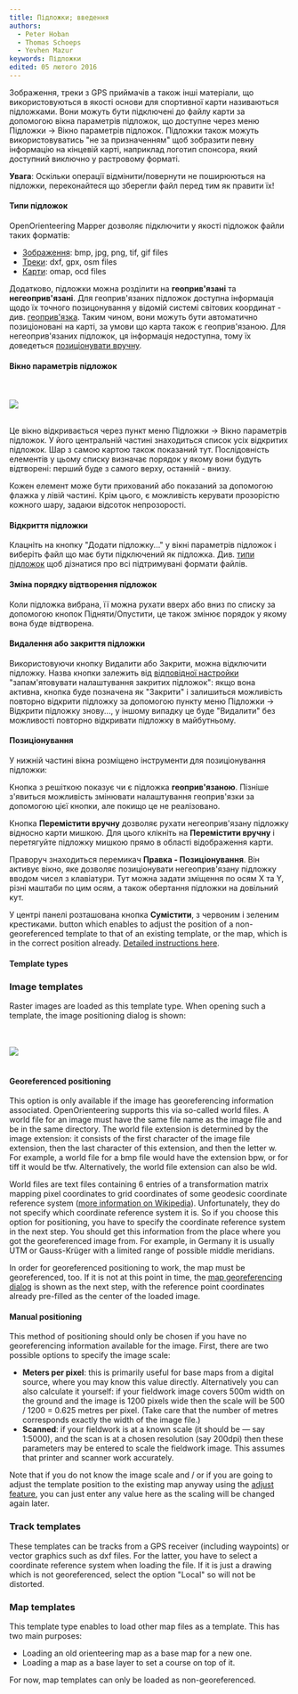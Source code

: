 ```yaml
---
title: Підложки; введення
authors:
  - Peter Hoban
  - Thomas Schoeps
  - Yevhen Mazur
keywords: Підложки
edited: 05 лютого 2016
---
```


<p>Зображення, треки з GPS приймачів а також інші матеріали, що використовуються в якості основи для спортивної карти називаються підложками. Вони можуть бути підключені до файлу карти за допомогою вікна параметрів підложок, що доступне через меню Підложки -&gt; Вікно параметрів підложок. Підложки також можуть використовуватись "не за призначенням" щоб зобразити певну інформацію на кінцевій карті, наприклад логотип спонсора, який доступний виключно у растровому форматі.</p>

<p><b>Увага</b>: Оскільки операції відмінити/повернути не поширюються на підложки, переконайтеся що зберегли файл перед тим як правити їх!</p>

<a name="types"><h4>Типи підложок</h4></a>
<p>OpenOrienteering Mapper дозволяє підключити у якості підложок файли таких форматів:</p>
<ul>
<li><a href="#type_image">Зображення</a>: bmp, jpg, png, tif, gif files</li>
<li><a href="#type_track">Треки</a>: dxf, gpx, osm files</li>
<li><a href="#type_map">Карти</a>: omap, ocd files</li>
</ul>

<p>Додатково, підложки можна розділити на <b>геоприв'язані</b> та <b>негеоприв'язані</b>. Для геоприв'язаних підложок доступна інформація щодо їх точного позицонування у відомій системі світових координат - див. <a href="georeferencing.md">геоприв'язка</a>. Таким чином, вони можуть бути автоматично позиціоновані на карті, за умови що карта також є геоприв'язаною. Для негеоприв'язаних підложок, ця інформація недоступна, тому їх доведеться <a href="#positioning">позиціонувати вручну</a>.

<a name="setup"><h4>Вікно параметрів підложок</h4></a>

<br/><br/><img src="images/template_setup_window.png" border="0" /><br/><br/>

<p>Це вікно відкривається через пункт меню Підложки -&gt; Вікно параметрів підложок. У його центральній частині знаходиться список усіх відкритих підложок. Шар з самою картою також показаний тут. Послідовність елементів у цьому списку визначає порядок у якому вони будуть відтворені: перший буде з самого верху, останній - внизу.</p>

<p>Кожен елемент може бути прихований або показаний за допомогою флажка у лівій частині. Крім цього, є можливість керувати прозорістю кожного шару, задаюи відсоток непрозорості.</p>

<h4 id="open">Відкриття підложки</h4>
<p>Клацніть на кнопку "Додати підложку..." у вікні параметрів підложок і виберіть файл що має бути підключений як підложка. Див. <a href="#types">типи підложок</a> щоб дізнатися про всі підтримувані формати файлів.</p>

<h4 id="draw_order">Зміна порядку відтворення підложок</h4>
<p>Коли підложка вибрана, її можна рухати вверх або вниз по списку за допомогою кнопок Підняти/Опустити, це також змінює порядок у якому вона буде відтворена.</p>

<h4 id="close">Видалення або закриття підложки</h4>
<p>Використовуючи кнопку Видалити або Закрити, можна відключити підложку. Назва кнопки залежить від <a href="settings.md#keep_closed_templates">відповідної настройки</a> "запам'ятовувати налаштування закритих підложок": якщо вона активна, кнопка буде позначена як "Закрити" і залишиться можливість повторно відкрити підложку за допомогою пункту меню Підложки -&gt; Відкрити підложку знову..., у іншому випадку це буде "Видалити" без можливості повторно відкривати підложку в майбутньому.</p>

<h4 id="positioning">Позиціонування</h4>
<p>У нижній частині вікна розміщено інструменти для позиціонування підложки:</p>

<p>Кнопка з решіткою показує чи є підложка <b>геоприв'язаною</b>. Пізніше з'явиться можливість змінювати налаштування геоприв'язки за допомогою цієї кнопки, але покищо це не реалізовано.</p>

<p>Кнопка <b>Перемістити вручну</b> дозволяє рухати негеоприв'язану підложку відносно карти мишкою. Для цього клікніть на <b>Перемістити вручну</b> і перетягуйте підложку мишкою прямо в області відображення карти.</p>

<p>Праворуч знаходиться перемикач <b>Правка - Позиціонування</b>. Він активує вікно, яке дозволяє позиціонувати негеоприв'язану підложку вводом чисел з клавіатури. Тут можна задати зміщення по осям X та Y, різні маштаби по цим осям, а також обертання підложки на довільний кут.</p>

<p><a name="adjust">У центрі панелі розташована кнопка <b>Сумістити</b>, з червоним і зеленим крестиками. button which enables to adjust the position of a non-georeferenced template to that of an existing template, or the map, which is in the correct position already.</a> <a href="template_adjust.md">Detailed instructions here</a>.</p>


<h4>Template types</h4>

<a name="type_image"><h3>Image templates</h3></a>

<p>Raster images are loaded as this template type. When opening such a template, the image positioning dialog is shown:</p>

<br/><br/><img src="images/template_image_positioning.png" border="0" /><br/><br/>

<h4>Georeferenced positioning</h4>

<p>This option is only available if the image has georeferencing information associated. OpenOrienteering supports this via so-called world files. A world file for an image must have the same file name as the image file and be in the same directory. The world file extension is determined by the image extension: it consists of the first character of the image file extension, then the last character of this extension, and then the letter w. For example, a world file for a bmp file would have the extension bpw, or for tiff it would be tfw. Alternatively, the world file extension can also be wld.</p>

<p>World files are text files containing 6 entries of a transformation matrix mapping pixel coordinates to grid coordinates of some geodesic coordinate reference system (<a href="http://en.wikipedia.org/wiki/World_file">more information on Wikipedia</a>). Unfortunately, they do not specify which coordinate reference system it is. So if you choose this option for positioning, you have to specify the coordinate reference system in the next step. You should get this information from the place where you got the georeferenced image from. For example, in Germany it is usually UTM or Gauss-Kr&uuml;ger with a limited range of possible middle meridians.</p>

<p>In order for georeferenced positioning to work, the map must be georeferenced, too. If it is not at this point in time, the <a href="georeferencing.md">map georeferencing dialog</a> is shown as the next step, with the reference point coordinates already pre-filled as the center of the loaded image.</p>

<h4>Manual positioning</h4>

<p>This method of positioning should only be chosen if you have no georeferencing information available for the image. First, there are two possible options to specify the image scale:</p>

<ul>
<li><b>Meters per pixel</b>: this is primarily useful for base maps from a digital source, where you may know this value directly. Alternatively you can also calculate it yourself: if your fieldwork image covers 500m width on the ground and the image is 1200 pixels wide then the scale will be 500 / 1200 = 0.625 metres per pixel. (Take care that the number of metres corresponds exactly the width of the image file.)</li>
<li><b>Scanned</b>: if your fieldwork is at a known scale (it should be &#8212; say 1:5000), and the scan is at a chosen resolution (say 200dpi) then these parameters may be entered to scale the fieldwork image. This assumes that printer and scanner work accurately.</li>
</ul>

<p>Note that if you do not know the image scale and / or if you are going to adjust the template position to the existing map anyway using the <a href="#adjust">adjust feature</a>, you can just enter any value here as the scaling will be changed again later.</p>

<a name="type_track"><h3>Track templates</h3></a>

<p>These templates can be tracks from a GPS receiver (including waypoints) or vector graphics such as dxf files. For the latter, you have to select a coordinate reference system when loading the file. If it is just a drawing which is not georeferenced, select the option "Local" so will not be distorted.</p>

<a name="type_map"><h3>Map templates</h3></a>

<p>This template type enables to load other map files as a template. This has two main purposes:</p>

<ul>
<li>Loading an old orienteering map as a base map for a new one.</li>
<li>Loading a map as a base layer to set a course on top of it.</li>
</ul>

<p>For now, map templates can only be loaded as non-georeferenced.</p>

